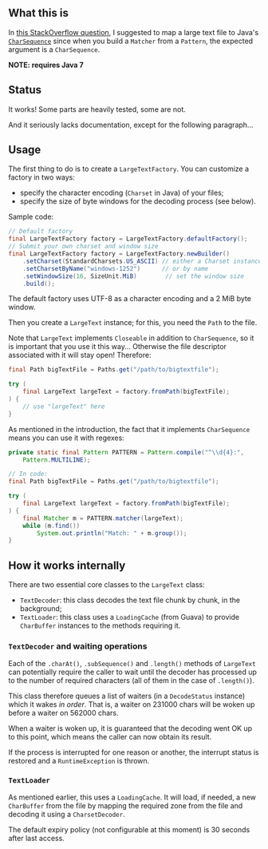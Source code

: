 ## What this is

In [this StackOverflow question](http://stackoverflow.com/q/22017480/1093528), I
suggested to map a large text file to Java's
[`CharSequence`](http://docs.oracle.com/javase/7/docs/api/java/lang/CharSequence.html)
since when you build a `Matcher` from a `Pattern`, the expected argument is a
`CharSequence`.

**NOTE: requires Java 7**

## Status

It works! Some parts are heavily tested, some are not.

And it seriously lacks documentation, except for the following paragraph...

## Usage

The first thing to do is to create a `LargeTextFactory`. You can customize a factory in two ways:

* specify the character encoding (`Charset` in Java) of your files;
* specify the size of byte windows for the decoding process (see below).

Sample code:

```java
// Default factory
final LargeTextFactory factory = LargeTextFactory.defaultFactory();
// Submit your own charset and window size
final LargeTextFactory factory = LargeTextFactory.newBuilder()
    .setCharset(StandardCharsets.US_ASCII) // either a Charset instance
    .setCharsetByName("windows-1252")      // or by name
    .setWindowSize(16, SizeUnit.MiB)        // set the window size
    .build();
```

The default factory uses UTF-8 as a character encoding and a 2 MiB byte window.

Then you create a `LargeText` instance; for this, you need the `Path` to the file.

Note that `LargeText` implements `Closeable` in addition to `CharSequence`, so it is important that
you use it this way...  Otherwise the file descriptor associated with it will stay open! Therefore:

```java
final Path bigTextFile = Paths.get("/path/to/bigtextfile");

try (
    final LargeText largeText = factory.fromPath(bigTextFile);
) {
    // use "largeText" here
}
```

As mentioned in the introduction, the fact that it implements `CharSequence` means you can use it
with regexes:

```java
private static final Pattern PATTERN = Pattern.compile("^\\d{4}:",
    Pattern.MULTILINE);

// In code:
final Path bigTextFile = Paths.get("/path/to/bigtextfile");

try (
    final LargeText largeText = factory.fromPath(bigTextFile);
) {
    final Matcher m = PATTERN.matcher(largeText);
    while (m.find())
        System.out.println("Match: " + m.group());
}
```

## How it works internally

There are two essential core classes to the `LargeText` class:

* `TextDecoder`: this class decodes the text file chunk by chunk, in the background;
* `TextLoader`: this class uses a `LoadingCache` (from Guava) to provide `CharBuffer` instances to
  the methods requiring it.

### `TextDecoder` and waiting operations

Each of the `.charAt()`, `.subSequence()` and `.length()` methods of `LargeText` can potentially
require the caller to wait until the decoder has processed up to the number of required characters
(all of them in the case of `.length()`).

This class therefore queues a list of waiters (in a `DecodeStatus` instance) which it wakes _in
order_. That is, a waiter on 231000 chars will be woken up before a waiter on 562000 chars.

When a waiter is woken up, it is guaranteed that the decoding went OK up to this point, which means
the caller can now obtain its result.

If the process is interrupted for one reason or another, the interrupt status is restored and a
`RuntimeException` is thrown.

### `TextLoader`

As mentioned earlier, this uses a `LoadingCache`. It will load, if needed, a new `CharBuffer` from
the file by mapping the required zone from the file and decoding it using a `CharsetDecoder`.

The default expiry policy (not configurable at this moment) is 30 seconds after last access.


